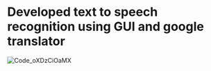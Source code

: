 # Developed text to speech recognition using GUI and google translator

![Code_oXDzCiOaMX](https://github.com/priya606/PROJECTS/assets/72040405/85d6cd5f-c62f-441a-9799-3390b6a39832)
